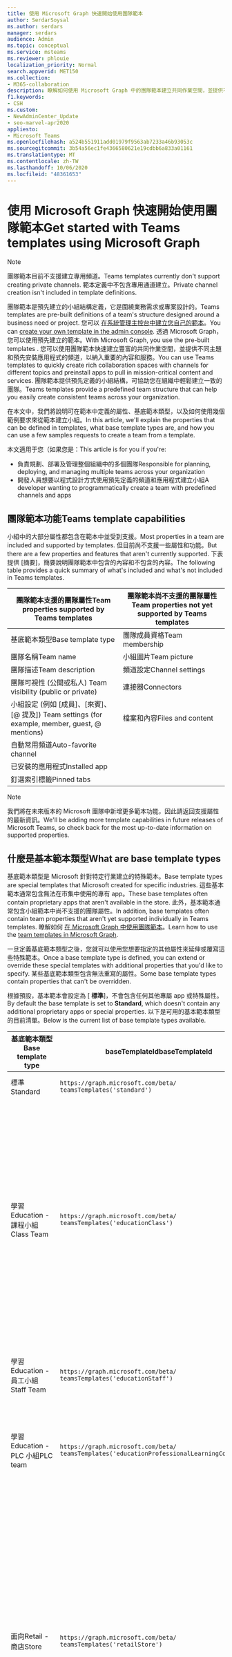 ```yaml
---
title: 使用 Microsoft Graph 快速開始使用團隊範本
author: SerdarSoysal
ms.author: serdars
manager: serdars
audience: Admin
ms.topic: conceptual
ms.service: msteams
ms.reviewer: phlouie
localization_priority: Normal
search.appverid: MET150
ms.collection:
- M365-collaboration
description: 瞭解如何使用 Microsoft Graph 中的團隊範本建立共同作業空間，並提供不同主題的頻道與預先安裝應用程式，以提供內容和服務。
f1.keywords:
- CSH
ms.custom:
- NewAdminCenter_Update
- seo-marvel-apr2020
appliesto:
- Microsoft Teams
ms.openlocfilehash: a524b551911add01979f9563ab7233a46b93053c
ms.sourcegitcommit: 3b54a56ec1fe4366580621e19cdbb6a833a01161
ms.translationtype: MT
ms.contentlocale: zh-TW
ms.lasthandoff: 10/06/2020
ms.locfileid: "48361653"
---
```

# <a name="get-started-with-teams-templates-using-microsoft-graph"></a><span data-ttu-id="4b509-103">使用 Microsoft Graph 快速開始使用團隊範本</span><span class="sxs-lookup"><span data-stu-id="4b509-103">Get started with Teams templates using Microsoft Graph</span></span>

> [!NOTE]
> <span data-ttu-id="4b509-104">團隊範本目前不支援建立專用頻道。</span><span class="sxs-lookup"><span data-stu-id="4b509-104">Teams templates currently don't support creating private channels.</span></span> <span data-ttu-id="4b509-105">範本定義中不包含專用通道建立。</span><span class="sxs-lookup"><span data-stu-id="4b509-105">Private channel creation isn't included in template definitions.</span></span>

<span data-ttu-id="4b509-106">團隊範本是預先建立的小組結構定義，它是圍繞業務需求或專案設計的。</span><span class="sxs-lookup"><span data-stu-id="4b509-106">Teams templates are pre-built definitions of a team's structure designed around a business need or project.</span></span> <span data-ttu-id="4b509-107">您可以 [在系統管理主控台中建立您自己的範本](get-started-with-teams-templates-in-the-admin-console.md)。</span><span class="sxs-lookup"><span data-stu-id="4b509-107">You can [create your own template in the admin console](get-started-with-teams-templates-in-the-admin-console.md).</span></span> <span data-ttu-id="4b509-108">透過 Microsoft Graph，您可以使用預先建立的範本。</span><span class="sxs-lookup"><span data-stu-id="4b509-108">With Microsoft Graph, you use the pre-built templates .</span></span> <span data-ttu-id="4b509-109">您可以使用團隊範本快速建立豐富的共同作業空間，並提供不同主題和預先安裝應用程式的頻道，以納入重要的內容和服務。</span><span class="sxs-lookup"><span data-stu-id="4b509-109">You can use Teams templates to quickly create rich collaboration spaces with channels for different topics and preinstall apps to pull in mission-critical content and services.</span></span> <span data-ttu-id="4b509-110">團隊範本提供預先定義的小組結構，可協助您在組織中輕鬆建立一致的團隊。</span><span class="sxs-lookup"><span data-stu-id="4b509-110">Teams templates provide a predefined team structure that can help you easily create consistent teams across your organization.</span></span>

<span data-ttu-id="4b509-111">在本文中，我們將說明可在範本中定義的屬性、基底範本類型，以及如何使用幾個範例要求來從範本建立小組。</span><span class="sxs-lookup"><span data-stu-id="4b509-111">In this article, we'll explain the properties that can be defined in templates, what base template types are, and how you can use a few samples requests to create a team from a template.</span></span>

<span data-ttu-id="4b509-112">本文適用于您（如果您是：</span><span class="sxs-lookup"><span data-stu-id="4b509-112">This article is for you if you're:</span></span>

- <span data-ttu-id="4b509-113">負責規劃、部署及管理整個組織中的多個團隊</span><span class="sxs-lookup"><span data-stu-id="4b509-113">Responsible for planning, deploying, and managing multiple teams across your organization</span></span><br>
- <span data-ttu-id="4b509-114">開發人員想要以程式設計方式使用預先定義的頻道和應用程式建立小組</span><span class="sxs-lookup"><span data-stu-id="4b509-114">A developer wanting to programmatically create a team with predefined channels and apps</span></span>

## <a name="teams-template-capabilities"></a><span data-ttu-id="4b509-115">團隊範本功能</span><span class="sxs-lookup"><span data-stu-id="4b509-115">Teams template capabilities</span></span>

<span data-ttu-id="4b509-116">小組中的大部分屬性都包含在範本中並受到支援。</span><span class="sxs-lookup"><span data-stu-id="4b509-116">Most properties in a team are included and supported by templates.</span></span> <span data-ttu-id="4b509-117">但目前尚不支援一些屬性和功能。</span><span class="sxs-lookup"><span data-stu-id="4b509-117">But there are a few properties and features that aren't currently supported.</span></span> <span data-ttu-id="4b509-118">下表提供 [摘要]，簡要說明團隊範本中包含的內容和不包含的內容。</span><span class="sxs-lookup"><span data-stu-id="4b509-118">The following table provides a quick summary of what's included and what's not included in Teams templates.</span></span>

| <span data-ttu-id="4b509-119">**團隊範本支援的團隊屬性**</span><span class="sxs-lookup"><span data-stu-id="4b509-119">**Team properties supported by Teams templates**</span></span> | <span data-ttu-id="4b509-120">**團隊範本尚不支援的團隊屬性**</span><span class="sxs-lookup"><span data-stu-id="4b509-120">**Team properties not yet supported by Teams templates**</span></span> |
| ------------------------------------------------ | -------------------------------------------------------- |
| <span data-ttu-id="4b509-121">基底範本類型</span><span class="sxs-lookup"><span data-stu-id="4b509-121">Base template type</span></span> | <span data-ttu-id="4b509-122">團隊成員資格</span><span class="sxs-lookup"><span data-stu-id="4b509-122">Team membership</span></span> |
| <span data-ttu-id="4b509-123">團隊名稱</span><span class="sxs-lookup"><span data-stu-id="4b509-123">Team name</span></span> | <span data-ttu-id="4b509-124">小組圖片</span><span class="sxs-lookup"><span data-stu-id="4b509-124">Team picture</span></span> |
| <span data-ttu-id="4b509-125">團隊描述</span><span class="sxs-lookup"><span data-stu-id="4b509-125">Team description</span></span> | <span data-ttu-id="4b509-126">頻道設定</span><span class="sxs-lookup"><span data-stu-id="4b509-126">Channel settings</span></span> |
| <span data-ttu-id="4b509-127">團隊可視性 (公開或私人) </span><span class="sxs-lookup"><span data-stu-id="4b509-127">Team visibility (public or private)</span></span> | <span data-ttu-id="4b509-128">連接器</span><span class="sxs-lookup"><span data-stu-id="4b509-128">Connectors</span></span> |
| <span data-ttu-id="4b509-129">小組設定 (例如 [成員]、[來賓]、[@ 提及]) </span><span class="sxs-lookup"><span data-stu-id="4b509-129">Team settings (for example, member, guest, @ mentions)</span></span> | <span data-ttu-id="4b509-130">檔案和內容</span><span class="sxs-lookup"><span data-stu-id="4b509-130">Files and content</span></span> |
| <span data-ttu-id="4b509-131">自動常用頻道</span><span class="sxs-lookup"><span data-stu-id="4b509-131">Auto-favorite channel</span></span> | |
| <span data-ttu-id="4b509-132">已安裝的應用程式</span><span class="sxs-lookup"><span data-stu-id="4b509-132">Installed app</span></span> | |
| <span data-ttu-id="4b509-133">釘選索引標籤</span><span class="sxs-lookup"><span data-stu-id="4b509-133">Pinned tabs</span></span> | |

> [!NOTE]
> <span data-ttu-id="4b509-134">我們將在未來版本的 Microsoft 團隊中新增更多範本功能，因此請返回支援屬性的最新資訊。</span><span class="sxs-lookup"><span data-stu-id="4b509-134">We'll be adding more template capabilities in future releases of Microsoft Teams, so check back for the most up-to-date information on supported properties.</span></span>

## <a name="what-are-base-template-types"></a><span data-ttu-id="4b509-135">什麼是基本範本類型</span><span class="sxs-lookup"><span data-stu-id="4b509-135">What are base template types</span></span>

<span data-ttu-id="4b509-136">基底範本類型是 Microsoft 針對特定行業建立的特殊範本。</span><span class="sxs-lookup"><span data-stu-id="4b509-136">Base template types are special templates that Microsoft created for specific industries.</span></span> <span data-ttu-id="4b509-137">這些基本範本通常包含無法在市集中使用的專有 app。</span><span class="sxs-lookup"><span data-stu-id="4b509-137">These base templates often contain proprietary apps that aren't available in the store.</span></span> <span data-ttu-id="4b509-138">此外，基本範本通常包含小組範本中尚不支援的團隊屬性。</span><span class="sxs-lookup"><span data-stu-id="4b509-138">In addition, base templates often contain team properties that aren't yet supported individually in Teams templates.</span></span> <span data-ttu-id="4b509-139">瞭解如何 [在 Microsoft Graph 中使用團隊範本](get-started-with-teams-templates.md)。</span><span class="sxs-lookup"><span data-stu-id="4b509-139">Learn how to use the [team templates in Microsoft Graph](get-started-with-teams-templates.md).</span></span>

<span data-ttu-id="4b509-140">一旦定義基底範本類型之後，您就可以使用您想要指定的其他屬性來延伸或覆寫這些特殊範本。</span><span class="sxs-lookup"><span data-stu-id="4b509-140">Once a base template type is defined, you can extend or override these special templates with additional properties that you'd like to specify.</span></span> <span data-ttu-id="4b509-141">某些基底範本類型包含無法重寫的屬性。</span><span class="sxs-lookup"><span data-stu-id="4b509-141">Some base template types contain properties that can't be overridden.</span></span>

<span data-ttu-id="4b509-142">根據預設，基本範本會設定為 [ **標準**]，不會包含任何其他專屬 app 或特殊屬性。</span><span class="sxs-lookup"><span data-stu-id="4b509-142">By default the base template is set to **Standard**, which doesn't contain any additional proprietary apps or special properties.</span></span> <span data-ttu-id="4b509-143">以下是可用的基本範本類型的目前清單。</span><span class="sxs-lookup"><span data-stu-id="4b509-143">Below is the current list of base template types available.</span></span>

| <span data-ttu-id="4b509-144">基底範本類型</span><span class="sxs-lookup"><span data-stu-id="4b509-144">Base template type</span></span> | <span data-ttu-id="4b509-145">baseTemplateId</span><span class="sxs-lookup"><span data-stu-id="4b509-145">baseTemplateId</span></span> | <span data-ttu-id="4b509-146">此基礎範本隨附的屬性</span><span class="sxs-lookup"><span data-stu-id="4b509-146">Properties that come with this base template</span></span> |
| ------------------ | -------------- | ----------------------------------------------------- |
| <span data-ttu-id="4b509-147">標準</span><span class="sxs-lookup"><span data-stu-id="4b509-147">Standard</span></span> | `https://graph.microsoft.com/beta/`<br>`teamsTemplates('standard')` | <span data-ttu-id="4b509-148">沒有其他 app 和屬性</span><span class="sxs-lookup"><span data-stu-id="4b509-148">No additional apps and properties</span></span> |
| <span data-ttu-id="4b509-149">學習</span><span class="sxs-lookup"><span data-stu-id="4b509-149">Education -</span></span><br><span data-ttu-id="4b509-150">課程小組</span><span class="sxs-lookup"><span data-stu-id="4b509-150">Class Team</span></span> | `https://graph.microsoft.com/beta/`<br>`teamsTemplates('educationClass')` | <span data-ttu-id="4b509-151">應用</span><span class="sxs-lookup"><span data-stu-id="4b509-151">Apps:</span></span><ul><li><span data-ttu-id="4b509-152">OneNote 課程筆記本 (釘選到 [ **一般** ] 索引標籤) </span><span class="sxs-lookup"><span data-stu-id="4b509-152">OneNote Class Notebook (pinned to the **General** tab)</span></span> </li><li><span data-ttu-id="4b509-153">[作業] app (釘選到 [ **一般** ] 索引標籤) </span><span class="sxs-lookup"><span data-stu-id="4b509-153">Assignments app (pinned to the **General** tab)</span></span></li></ul> <span data-ttu-id="4b509-154">團隊屬性：</span><span class="sxs-lookup"><span data-stu-id="4b509-154">Team properties:</span></span><ul><li><span data-ttu-id="4b509-155">無法重寫 [團隊可見度] 設定為 **HiddenMembership** () </span><span class="sxs-lookup"><span data-stu-id="4b509-155">Team visibility set to **HiddenMembership** (cannot be overridden)</span></span></li></ul> |
| <span data-ttu-id="4b509-156">學習</span><span class="sxs-lookup"><span data-stu-id="4b509-156">Education -</span></span><br><span data-ttu-id="4b509-157">員工小組</span><span class="sxs-lookup"><span data-stu-id="4b509-157">Staff Team</span></span> | `https://graph.microsoft.com/beta/`<br>`teamsTemplates('educationStaff')` | <span data-ttu-id="4b509-158">應用</span><span class="sxs-lookup"><span data-stu-id="4b509-158">Apps:</span></span><ul><li><span data-ttu-id="4b509-159">OneNote 員工筆記本 (釘選到 [ **一般** ] 索引標籤) </span><span class="sxs-lookup"><span data-stu-id="4b509-159">OneNote Staff Notebook (pinned to the **General** tab)</span></span></li></ul> |
|<span data-ttu-id="4b509-160">學習</span><span class="sxs-lookup"><span data-stu-id="4b509-160">Education -</span></span><br><span data-ttu-id="4b509-161">PLC 小組</span><span class="sxs-lookup"><span data-stu-id="4b509-161">PLC team</span></span> |`https://graph.microsoft.com/beta/`<br>`teamsTemplates('educationProfessionalLearningCommunity')` | <span data-ttu-id="4b509-162">應用</span><span class="sxs-lookup"><span data-stu-id="4b509-162">Apps:</span></span><ul><li><span data-ttu-id="4b509-163">OneNote PLC 筆記本 (釘選到 [ **一般** ] 索引標籤) </span><span class="sxs-lookup"><span data-stu-id="4b509-163">OneNote PLC Notebook (pinned to the **General** tab)</span></span></ul></li>|
| <span data-ttu-id="4b509-164">面向</span><span class="sxs-lookup"><span data-stu-id="4b509-164">Retail -</span></span><br><span data-ttu-id="4b509-165">商店</span><span class="sxs-lookup"><span data-stu-id="4b509-165">Store</span></span> | `https://graph.microsoft.com/beta/`<br>`teamsTemplates('retailStore')` | <span data-ttu-id="4b509-166">管道</span><span class="sxs-lookup"><span data-stu-id="4b509-166">Channels:</span></span><ul><li><span data-ttu-id="4b509-167">倒班切換</span><span class="sxs-lookup"><span data-stu-id="4b509-167">Shift handoff</span></span></li><li><span data-ttu-id="4b509-168">教學</span><span class="sxs-lookup"><span data-stu-id="4b509-168">Learning</span></span></li></ul><span data-ttu-id="4b509-169">團隊屬性</span><span class="sxs-lookup"><span data-stu-id="4b509-169">Team properties</span></span><ul><li><span data-ttu-id="4b509-170">將團隊可見度設定為 Public</span><span class="sxs-lookup"><span data-stu-id="4b509-170">Team visibility set to Public</span></span></li></ul><span data-ttu-id="4b509-171">成員許可權</span><span class="sxs-lookup"><span data-stu-id="4b509-171">Member permissions</span></span><ul><li><span data-ttu-id="4b509-172">避免成員建立、更新或移除頻道</span><span class="sxs-lookup"><span data-stu-id="4b509-172">Prevent members from creating, updating, or removing channels</span></span></li><li><span data-ttu-id="4b509-173">防止成員新增或移除應用程式</span><span class="sxs-lookup"><span data-stu-id="4b509-173">Prevent members from adding or removing apps</span></span></li><li><span data-ttu-id="4b509-174">防止成員建立、更新或移除連接器</span><span class="sxs-lookup"><span data-stu-id="4b509-174">Prevent members from creating, updating, or removing connectors</span></span></li></ul> |
| <span data-ttu-id="4b509-175">面向</span><span class="sxs-lookup"><span data-stu-id="4b509-175">Retail -</span></span><br><span data-ttu-id="4b509-176">Manager 共同作業</span><span class="sxs-lookup"><span data-stu-id="4b509-176">Manager collaboration</span></span> | `https://graph.microsoft.com/beta/`<br>`teamsTemplates('retailManagerCollaboration')` | <span data-ttu-id="4b509-177">管道</span><span class="sxs-lookup"><span data-stu-id="4b509-177">Channels:</span></span><ul><li><span data-ttu-id="4b509-178">教學</span><span class="sxs-lookup"><span data-stu-id="4b509-178">Learning</span></span></li><li><span data-ttu-id="4b509-179">營運</span><span class="sxs-lookup"><span data-stu-id="4b509-179">Operations</span></span></li></ul><span data-ttu-id="4b509-180">團隊屬性：</span><span class="sxs-lookup"><span data-stu-id="4b509-180">Team properties:</span></span><ul><li><span data-ttu-id="4b509-181">[團隊可見度] 設定為 [私人]</span><span class="sxs-lookup"><span data-stu-id="4b509-181">Team visibility set to Private</span></span></li></ul><span data-ttu-id="4b509-182">成員許可權：</span><span class="sxs-lookup"><span data-stu-id="4b509-182">Member permissions:</span></span><ul><li><span data-ttu-id="4b509-183">避免成員建立、更新或移除頻道</span><span class="sxs-lookup"><span data-stu-id="4b509-183">Prevent members from creating, updating, or removing channels</span></span></li><li><span data-ttu-id="4b509-184">防止成員新增或移除應用程式</span><span class="sxs-lookup"><span data-stu-id="4b509-184">Prevent members from adding or removing apps</span></span></li><li><span data-ttu-id="4b509-185">防止成員建立、更新或移除連接器</span><span class="sxs-lookup"><span data-stu-id="4b509-185">Prevent members from creating, updating, or removing connectors</span></span></li></ul>|
| <span data-ttu-id="4b509-186">健康</span><span class="sxs-lookup"><span data-stu-id="4b509-186">Healthcare -</span></span><br><span data-ttu-id="4b509-187">Ward</span><span class="sxs-lookup"><span data-stu-id="4b509-187">Ward</span></span> |`https://graph.microsoft.com/beta/`<br>`teamsTemplates('healthcareWard')` |<span data-ttu-id="4b509-188">管道</span><span class="sxs-lookup"><span data-stu-id="4b509-188">Channels:</span></span> <ul><li><span data-ttu-id="4b509-189">公告\*</span><span class="sxs-lookup"><span data-stu-id="4b509-189">Announcements\*</span></span></li><li><span data-ttu-id="4b509-190">Huddles\*</span><span class="sxs-lookup"><span data-stu-id="4b509-190">Huddles\*</span></span></li><li><span data-ttu-id="4b509-191">輪</span><span class="sxs-lookup"><span data-stu-id="4b509-191">Rounds</span></span></li><li><span data-ttu-id="4b509-192">人員\*</span><span class="sxs-lookup"><span data-stu-id="4b509-192">Staffing\*</span></span></li><li><span data-ttu-id="4b509-193">訓練\*</span><span class="sxs-lookup"><span data-stu-id="4b509-193">Training\*</span></span></li></ul><span data-ttu-id="4b509-194">\*自動將通道</span><span class="sxs-lookup"><span data-stu-id="4b509-194">\*Auto-favorited channels</span></span> |
|<span data-ttu-id="4b509-195">健康</span><span class="sxs-lookup"><span data-stu-id="4b509-195">Healthcare -</span></span><br><span data-ttu-id="4b509-196">醫院</span><span class="sxs-lookup"><span data-stu-id="4b509-196">Hospital</span></span> | `https://graph.microsoft.com/beta/`<br>`teamsTemplates('healthcareHospital')` |<span data-ttu-id="4b509-197">管道</span><span class="sxs-lookup"><span data-stu-id="4b509-197">Channels:</span></span><ul><li><span data-ttu-id="4b509-198">公告\*</span><span class="sxs-lookup"><span data-stu-id="4b509-198">Announcements\*</span></span></li><li><span data-ttu-id="4b509-199">合規性\*</span><span class="sxs-lookup"><span data-stu-id="4b509-199">Compliance\*</span></span></li><li><span data-ttu-id="4b509-200">Custodial</span><span class="sxs-lookup"><span data-stu-id="4b509-200">Custodial</span></span></li><li><span data-ttu-id="4b509-201">人力資源</span><span class="sxs-lookup"><span data-stu-id="4b509-201">Human Resources</span></span></li></li><li><span data-ttu-id="4b509-202">藥房</span><span class="sxs-lookup"><span data-stu-id="4b509-202">Pharmacy</span></span></li></ul><span data-ttu-id="4b509-203">\*自動將通道</span><span class="sxs-lookup"><span data-stu-id="4b509-203">\*Auto-favorited channel</span></span>|
|||

## <a name="related-topics"></a><span data-ttu-id="4b509-204">相關主題</span><span class="sxs-lookup"><span data-stu-id="4b509-204">Related topics</span></span>

- [<span data-ttu-id="4b509-205">管理主控台中的團隊範本快速入門</span><span class="sxs-lookup"><span data-stu-id="4b509-205">Get started with Teams templates in the admin console</span></span>](get-started-with-teams-templates-in-the-admin-console.md)
- <span data-ttu-id="4b509-206">在預覽中[建立小組](https://docs.microsoft.com/graph/api/team-post?view=graph-rest-beta) () </span><span class="sxs-lookup"><span data-stu-id="4b509-206">[Create team](https://docs.microsoft.com/graph/api/team-post?view=graph-rest-beta) (in preview)</span></span>
- [<span data-ttu-id="4b509-207">新團隊</span><span class="sxs-lookup"><span data-stu-id="4b509-207">New-Team</span></span>](https://docs.microsoft.com/powershell/module/teams/New-Team?view=teams-ps)
- [<span data-ttu-id="4b509-208">Microsoft 團隊的系統管理訓練</span><span class="sxs-lookup"><span data-stu-id="4b509-208">Admin training for Microsoft Teams</span></span>](itadmin-readiness.md)